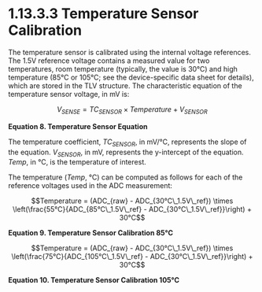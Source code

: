 # 1.13.3.3 Temperature Sensor Calibration

The temperature sensor is calibrated using the internal voltage references. The 1.5V reference voltage contains a
measured value for two temperatures, room temperature (typically, the value is 30°C) and high temperature (85°C or
105°C; see the device-specific data sheet for details), which are stored in the TLV structure. The characteristic
equation of the temperature sensor voltage, in mV is:

<a id="equation-8"></a>

```math
V_{SENSE} = TC_{SENSOR} \times Temperature + V_{SENSOR}
```

**Equation 8. Temperature Sensor Equation**

The temperature coefficient, _TC<sub>SENSOR</sub>_, in mV/°C, represents the slope of the equation.
_V<sub>SENSOR</sub>_, in mV, represents the y-intercept of the equation. _Temp_, in °C, is the temperature of interest.

The temperature (_Temp_, °C) can be computed as follows for each of the reference voltages used in the ADC measurement:

<a id="equation-9"></a>

```math
Temperature = (ADC_{raw} - ADC_{30°C\_1.5V\_ref}) \times \left(\frac{55°C}{ADC_{85°C\_1.5V\_ref} - ADC_{30°C\_1.5V\_ref}}\right) + 30°C
```

**Equation 9. Temperature Sensor Calibration 85°C**

<a id="equation-10"></a>

```math
Temperature = (ADC_{raw} - ADC_{30°C\_1.5V\_ref}) \times \left(\frac{75°C}{ADC_{105°C\_1.5V\_ref} - ADC_{30°C\_1.5V\_ref}}\right) + 30°C
```

**Equation 10. Temperature Sensor Calibration 105°C**